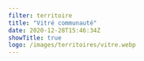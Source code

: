 ```yaml
---
filter: territoire
title: "Vitré communauté"
date: 2020-12-28T15:46:34Z
showTitle: true
logo: /images/territoires/vitre.webp
---
```

